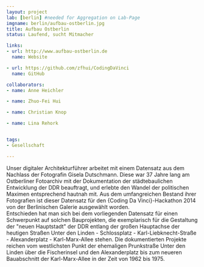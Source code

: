 ```yaml
---
layout: project
lab: [berlin] #needed for Aggregation on Lab-Page
imgname: berlin/aufbau-ostberlin.jpg
title: Aufbau Ostberlin
status: Laufend, sucht Mitmacher

links:
- url: http://www.aufbau-ostberlin.de
  name: Website

- url: https://github.com/zfhui/CodingDaVinci
  name: GitHub

collaborators:
- name: Anne Heichler

- name: Zhuo-Fei Hui

- name: Christian Knop

- name: Lina Rehork


tags:
- Gesellschaft

---
```

Unser digitaler Architekturführer arbeitet mit einem Datensatz aus dem Nachlass der Fotografin Gisela Dutschmann. Diese war 37 Jahre lang am Ostberliner Fotoarchiv mit der Dokumentation der städtebaulichen Entwicklung der DDR beauftragt, und erlebte den Wandel der politischen Maximen entsprechend hautnah mit. Aus dem umfangreichen Bestand ihrer Fotografien ist dieser Datensatz für den {Coding Da Vinci}-Hackathon 2014 von der Berlinischen Galerie ausgewählt worden.
<br />
Entschieden hat man sich bei dem vorliegenden Datensatz für einen Schwerpunkt auf solchen Bauprojekten, die exemplarisch für die Gestaltung der "neuen Hauptstadt" der DDR entlang der großen Hauptachse der heutigen Straßen Unter den Linden - Schlossplatz - Karl-Liebknecht-Straße - Alexanderplatz - Karl-Marx-Allee stehen. Die dokumentierten Projekte reichen vom westlichsten Punkt der ehemaligen Prunkstraße Unter den Linden über die Fischerinsel und den Alexanderplatz bis zum neueren Bauabschnitt der Karl-Marx-Allee in der Zeit von 1962 bis 1975.
